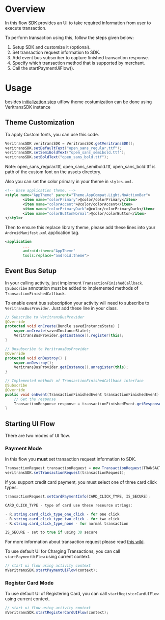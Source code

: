 # Overview

In this flow SDK provides an UI to take required information from user to execute transaction.

To perform transaction using this, follow the steps given below:

1. Setup SDK and customize it (optional).
2. Set transaction request information to SDK.
3. Add event bus subscriber to capture finished transaction response.
4. Specify which transaction method that is supported by merchant.
5. Call the startPaymentUiFlow().

# Usage
besides [initialization step](https://github.com/veritrans/veritrans-android/wiki/SDK-Initialization#uiflow-initialization) uiflow theme costumization can be done using VeritransSDK instance

## Theme Customization

To apply Custom fonts, you can use this code.

```Java
VeritransSDK veritransSDK = VeritransSDK.getVeritransSDK();
veritransSDK.setDefaultText("open_sans_regular.ttf");
veritransSDK.setSemiBoldText("open_sans_semibold.ttf");
veritransSDK.setBoldText("open_sans_bold.ttf");
```
Note: open_sans_regular.ttf, open_sans_semibold.ttf, open_sans_bold.ttf is path of the custom font on the assets directory.

Also you can set the color primary in your theme in `styles.xml`.

```xml
<!-- Base application theme. -->
<style name="AppTheme" parent="Theme.AppCompat.Light.NoActionBar">
        <item name="colorPrimary">@color/colorPrimary</item>
        <item name="colorAccent">@color/colorAccent</item>
        <item name="colorPrimaryDark">@color/colorPrimaryDark</item>
        <item name="colorButtonNormal">@color/colorButton</item>
</style>
```

Then to ensure this replace library theme, please add these lines into your `AndroidManifest.xml` application tag.

```xml
<application
        ...
        android:theme="AppTheme"
        tools:replace="android:theme">
```

## Event Bus Setup

In your calling activity, just implement `TransactionFinishedCallback`. `@Subscribe` annotation must be added to implemented methods of `TransactionFinishedCallback`.

To enable event bus subscription your activity will need to subscribe to `VeritransBusProvider`. Just add these line in your class.

```Java
// Subscribe to VeritransBusProvider
@Override
protected void onCreate(Bundle savedInstanceState) {
    super.onCreate(savedInstanceState);
    VeritransBusProvider.getInstance().register(this);
}

// Unsubscribe to VeritransBusProvider
@Override
protected void onDestroy() {
    super.onDestroy();
    VeritransBusProvider.getInstance().unregister(this);
}

// Implemented methods of TransactionFinishedCallback interface
@Subscribe
@Override
public void onEvent(TransactionFinishedEvent transactionFinishedEvent) {
    // Get the response
    TransactionResponse response = transactionFinishedEvent.getResponse();
}
```

## Starting UI Flow

There are two modes of UI flow. 

### Payment Mode

In this flow you **must** set transaction request information to SDK.

```Java
TransactionRequest transactionRequest = new TransactionRequest(TRANSACTION_ID, TRANSACTION_AMOUNT);
veritransSDK.setTransactionRequest(transactionRequest);
```

If you support credit card payment, you must select one of three card click types.

```Java
transactionRequest.setCardPaymentInfo(CARD_CLICK_TYPE, IS_SECURE);

CARD_CLICK_TYPE - type of card use these resource strings:

- R.string.card_click_type_one_click - for one click
- R.string.card_click_type_two_click - for two click
- R.string.card_click_type_none - for normal transaction

IS_SECURE - set to true if using 3D secure
```

For more information about transaction request please read [this wiki](https://github.com/veritrans/veritrans-android/wiki/Core-Flow#setting-transaction-details).

To use default UI for Charging Transactions, you can call `startPaymentUiFlow` using current context.

```Java
// start ui flow using activity context
mVeritransSDK.startPaymentUiFlow(context);
```

### Register Card Mode
To use default UI of Registering Card, you can call `startRegisterCardUIFlow` using current context.

```Java
// start ui flow using activity context
mVeritransSDK.startRegisterCardUIFlow(context);
```

